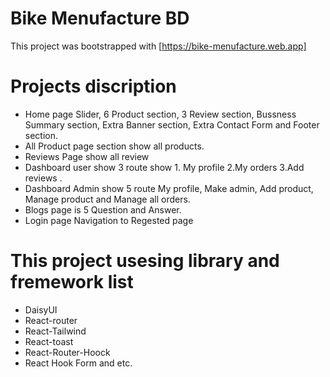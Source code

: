 # Bike Menufacture BD

This project was bootstrapped with [https://bike-menufacture.web.app]

# Projects discription
- Home page Slider, 6 Product section, 3 Review section, Bussness Summary section, Extra Banner section, Extra Contact Form and Footer section.
- All Product page section show all products.
- Reviews Page show all review
- Dashboard user show 3 route show 1. My profile 2.My orders 3.Add reviews .
- Dashboard Admin show 5 route My profile, Make admin, Add product, Manage product and Manage all orders.
- Blogs page is 5 Question and Answer.
- Login page Navigation to Regested page

# This project usesing library and fremework list
- DaisyUI
- React-router
- React-Tailwind
- React-toast
- React-Router-Hoock
- React Hook Form and etc.